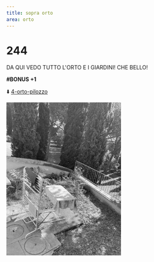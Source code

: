 ```yaml
---
title: sopra orto
area: orto
---
```

# 244
DA QUI VEDO TUTTO L'ORTO E I GIARDINI! CHE BELLO!

**#BONUS +1**

⬇️  [4-orto-pilozzo](4-orto-pilozzo.md)

![foto_35](../_assets/preview/foto_35.jpg)